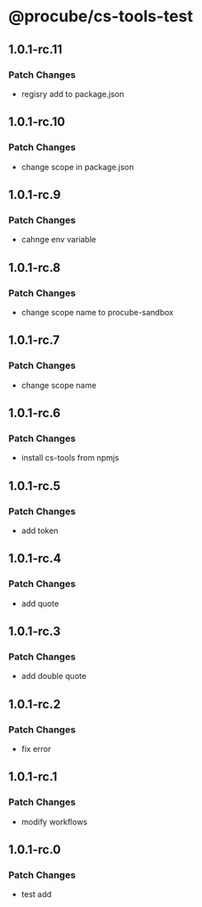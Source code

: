# @procube/cs-tools-test

## 1.0.1-rc.11

### Patch Changes

- regisry add to package.json

## 1.0.1-rc.10

### Patch Changes

- change scope in package.json

## 1.0.1-rc.9

### Patch Changes

- cahnge env variable

## 1.0.1-rc.8

### Patch Changes

- change scope name to procube-sandbox

## 1.0.1-rc.7

### Patch Changes

- change scope name

## 1.0.1-rc.6

### Patch Changes

- install cs-tools from npmjs

## 1.0.1-rc.5

### Patch Changes

- add token

## 1.0.1-rc.4

### Patch Changes

- add quote

## 1.0.1-rc.3

### Patch Changes

- add double quote

## 1.0.1-rc.2

### Patch Changes

- fix error

## 1.0.1-rc.1

### Patch Changes

- modify workflows

## 1.0.1-rc.0

### Patch Changes

- test add
